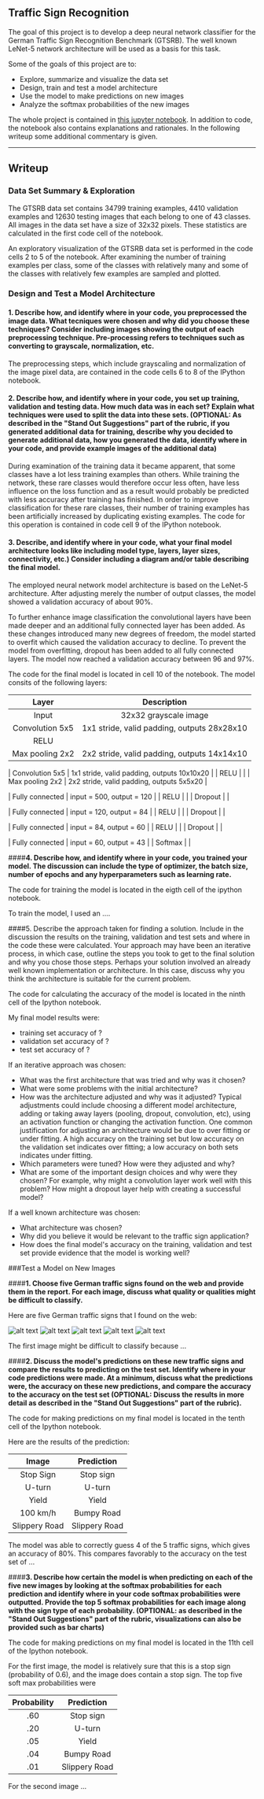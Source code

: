 ## Traffic Sign Recognition 

The goal of this project is to develop a deep neural network classifier for the German Traffic Sign Recognition Benchmark (GTSRB). The well known LeNet-5 network architecture will be used as a basis for this task.

Some of the goals of this project are to:
* Explore, summarize and visualize the data set
* Design, train and test a model architecture
* Use the model to make predictions on new images
* Analyze the softmax probabilities of the new images

The whole project is contained in [this jupyter notebook](https://github.com/Corni33/CarND_P2_TrafficSigns/blob/master/Traffic_Sign_Classifier.ipynb).
In addition to code, the notebook also contains explanations and rationales.
In the following writeup some additional commentary is given.

[//]: # (Image References)

[image1]: ./examples/visualization.jpg "Visualization"
[image2]: ./examples/grayscale.jpg "Grayscaling"
[image3]: ./examples/random_noise.jpg "Random Noise"
[image4]: ./examples/placeholder.png "Traffic Sign 1"
[image5]: ./examples/placeholder.png "Traffic Sign 2"
[image6]: ./examples/placeholder.png "Traffic Sign 3"
[image7]: ./examples/placeholder.png "Traffic Sign 4"
[image8]: ./examples/placeholder.png "Traffic Sign 5"

---

## Writeup 

### Data Set Summary & Exploration

The GTSRB data set contains 34799 training examples, 4410 validation examples and 12630 testing images that each belong to one of 43 classes. 
All images in the data set have a size of 32x32 pixels. 
These statistics are calculated in the first code cell of the notebook.

An exploratory visualization of the GTSRB data set is performed in the code cells 2 to 5 of the notebook.
After examining the number of training examples per class, some of the classes with relatively many and some of the classes with relatively few examples are sampled and plotted. 


### Design and Test a Model Architecture

#### **1. Describe how, and identify where in your code, you preprocessed the image data. What tecniques were chosen and why did you choose these techniques? Consider including images showing the output of each preprocessing technique. Pre-processing refers to techniques such as converting to grayscale, normalization, etc.**

The preprocessing steps, which include grayscaling and normalization of the image pixel data, are contained in the code cells 6 to 8 of the IPython notebook.


#### **2. Describe how, and identify where in your code, you set up training, validation and testing data. How much data was in each set? Explain what techniques were used to split the data into these sets. (OPTIONAL: As described in the "Stand Out Suggestions" part of the rubric, if you generated additional data for training, describe why you decided to generate additional data, how you generated the data, identify where in your code, and provide example images of the additional data)**

During examination of the training data it became apparent, that some classes have a lot less training examples than others. 
While training the network, these rare classes would therefore occur less often, have less influence on the loss function and as a result would probably be predicted with less accuracy after training has finished. 
In order to improve classification for these rare classes, their number of training examples has been artificially increased by duplicating existing examples. 
The code for this operation is contained in code cell 9 of the IPython notebook.  


#### **3. Describe, and identify where in your code, what your final model architecture looks like including model type, layers, layer sizes, connectivity, etc.) Consider including a diagram and/or table describing the final model.**

The employed neural network model architecture is based on the LeNet-5 architecture.
After adjusting merely the number of output classes, the model showed a validation accuracy of about 90%. 

To further enhance image classification the convolutional layers have been made deeper and an additional fully connected layer has been added. 
As these changes introduced many new degrees of freedom, the model started to overfit which caused the validation accuracy to decline.
To prevent the model from overfitting, dropout has been added to all fully connected layers. 
The model now reached a validation accuracy between 96 and 97%.

The code for the final model is located in cell 10 of the notebook. The model consits of the following layers:


| Layer         		|     Description	        					| 
|:---------------------:|:---------------------------------------------:| 
| Input         		| 32x32 grayscale image   							                 | 
| Convolution 5x5 | 1x1 stride, valid padding, outputs 28x28x10 	|
| RELU					       |												                                     |
| Max pooling	2x2 | 2x2 stride, valid padding, outputs 14x14x10 				 |

| Convolution 5x5 | 1x1 stride, valid padding, outputs 10x10x20 	|
| RELU					       |												                                     |
| Max pooling	2x2 | 2x2 stride, valid padding, outputs 5x5x20 				   |

| Fully connected		| input = 500, output = 120        					|
| RELU					       |												                                  |
| Dropout					       |												                               |

| Fully connected		| input = 120, output = 84        					|
| RELU					       |												                                  |
| Dropout					       |												                               |

| Fully connected		| input = 84, output = 60        					|
| RELU					       |												                                  |
| Dropout					       |												                               |

| Fully connected		| input = 60, output = 43        					|
| Softmax				     |         									|
 


####**4. Describe how, and identify where in your code, you trained your model. The discussion can include the type of optimizer, the batch size, number of epochs and any hyperparameters such as learning rate.**

The code for training the model is located in the eigth cell of the ipython notebook. 

To train the model, I used an ....

####5. Describe the approach taken for finding a solution. Include in the discussion the results on the training, validation and test sets and where in the code these were calculated. Your approach may have been an iterative process, in which case, outline the steps you took to get to the final solution and why you chose those steps. Perhaps your solution involved an already well known implementation or architecture. In this case, discuss why you think the architecture is suitable for the current problem.

The code for calculating the accuracy of the model is located in the ninth cell of the Ipython notebook.

My final model results were:
* training set accuracy of ?
* validation set accuracy of ? 
* test set accuracy of ?

If an iterative approach was chosen:
* What was the first architecture that was tried and why was it chosen?
* What were some problems with the initial architecture?
* How was the architecture adjusted and why was it adjusted? Typical adjustments could include choosing a different model architecture, adding or taking away layers (pooling, dropout, convolution, etc), using an activation function or changing the activation function. One common justification for adjusting an architecture would be due to over fitting or under fitting. A high accuracy on the training set but low accuracy on the validation set indicates over fitting; a low accuracy on both sets indicates under fitting.
* Which parameters were tuned? How were they adjusted and why?
* What are some of the important design choices and why were they chosen? For example, why might a convolution layer work well with this problem? How might a dropout layer help with creating a successful model?

If a well known architecture was chosen:
* What architecture was chosen?
* Why did you believe it would be relevant to the traffic sign application?
* How does the final model's accuracy on the training, validation and test set provide evidence that the model is working well?
 

###Test a Model on New Images

####**1. Choose five German traffic signs found on the web and provide them in the report. For each image, discuss what quality or qualities might be difficult to classify.**

Here are five German traffic signs that I found on the web:

![alt text][image4] ![alt text][image5] ![alt text][image6] 
![alt text][image7] ![alt text][image8]

The first image might be difficult to classify because ...

####**2. Discuss the model's predictions on these new traffic signs and compare the results to predicting on the test set. Identify where in your code predictions were made. At a minimum, discuss what the predictions were, the accuracy on these new predictions, and compare the accuracy to the accuracy on the test set (OPTIONAL: Discuss the results in more detail as described in the "Stand Out Suggestions" part of the rubric).**

The code for making predictions on my final model is located in the tenth cell of the Ipython notebook.

Here are the results of the prediction:

| Image			        |     Prediction	        					| 
|:---------------------:|:---------------------------------------------:| 
| Stop Sign      		| Stop sign   									| 
| U-turn     			| U-turn 										|
| Yield					| Yield											|
| 100 km/h	      		| Bumpy Road					 				|
| Slippery Road			| Slippery Road      							|


The model was able to correctly guess 4 of the 5 traffic signs, which gives an accuracy of 80%. This compares favorably to the accuracy on the test set of ...

####**3. Describe how certain the model is when predicting on each of the five new images by looking at the softmax probabilities for each prediction and identify where in your code softmax probabilities were outputted. Provide the top 5 softmax probabilities for each image along with the sign type of each probability. (OPTIONAL: as described in the "Stand Out Suggestions" part of the rubric, visualizations can also be provided such as bar charts)**

The code for making predictions on my final model is located in the 11th cell of the Ipython notebook.

For the first image, the model is relatively sure that this is a stop sign (probability of 0.6), and the image does contain a stop sign. The top five soft max probabilities were

| Probability         	|     Prediction	        					| 
|:---------------------:|:---------------------------------------------:| 
| .60         			| Stop sign   									| 
| .20     				| U-turn 										|
| .05					| Yield											|
| .04	      			| Bumpy Road					 				|
| .01				    | Slippery Road      							|


For the second image ... 
